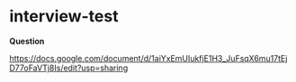 # interview-test

**Question**


https://docs.google.com/document/d/1aiYxEmUIukfjE1H3_JuFsqX6mu17tEjD77oFaVTj8Is/edit?usp=sharing
